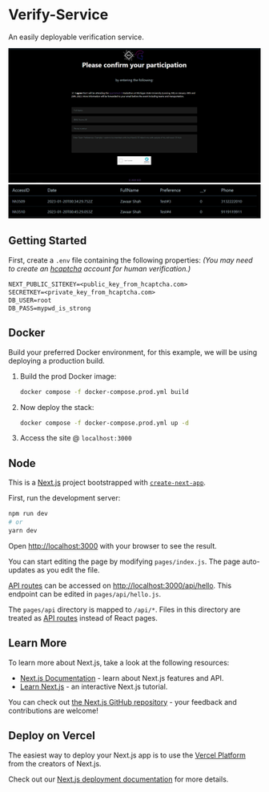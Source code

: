 # Verify-Service

An easily deployable verification service.

![preview1](public/ss1.png)
![preview2](public/ss2.png)

## Getting Started

First, create a `.env` file containing the following properties:
*(You may need to create an [hcaptcha](https://hcaptcha.com) account for human verification.)*
```
NEXT_PUBLIC_SITEKEY=<public_key_from_hcaptcha.com>
SECRETKEY=<private_key_from_hcaptcha.com>
DB_USER=root
DB_PASS=mypwd_is_strong
```

## Docker

Build your preferred Docker environment, for this example, we will be using deploying a production build.

1. Build the prod Docker image:
   ```sh
   docker compose -f docker-compose.prod.yml build
   ```
2. Now deploy the stack:
   ```sh
   docker compose -f docker-compose.prod.yml up -d
   ```
3. Access the site @ `localhost:3000`
## Node

This is a [Next.js](https://nextjs.org/) project bootstrapped with [`create-next-app`](https://github.com/vercel/next.js/tree/canary/packages/create-next-app).

First, run the development server:

```bash
npm run dev
# or
yarn dev
```

Open [http://localhost:3000](http://localhost:3000) with your browser to see the result.

You can start editing the page by modifying `pages/index.js`. The page auto-updates as you edit the file.

[API routes](https://nextjs.org/docs/api-routes/introduction) can be accessed on [http://localhost:3000/api/hello](http://localhost:3000/api/hello). This endpoint can be edited in `pages/api/hello.js`.

The `pages/api` directory is mapped to `/api/*`. Files in this directory are treated as [API routes](https://nextjs.org/docs/api-routes/introduction) instead of React pages.

## Learn More

To learn more about Next.js, take a look at the following resources:

- [Next.js Documentation](https://nextjs.org/docs) - learn about Next.js features and API.
- [Learn Next.js](https://nextjs.org/learn) - an interactive Next.js tutorial.

You can check out [the Next.js GitHub repository](https://github.com/vercel/next.js/) - your feedback and contributions are welcome!

## Deploy on Vercel

The easiest way to deploy your Next.js app is to use the [Vercel Platform](https://vercel.com/new?utm_medium=default-template&filter=next.js&utm_source=create-next-app&utm_campaign=create-next-app-readme) from the creators of Next.js.

Check out our [Next.js deployment documentation](https://nextjs.org/docs/deployment) for more details.
